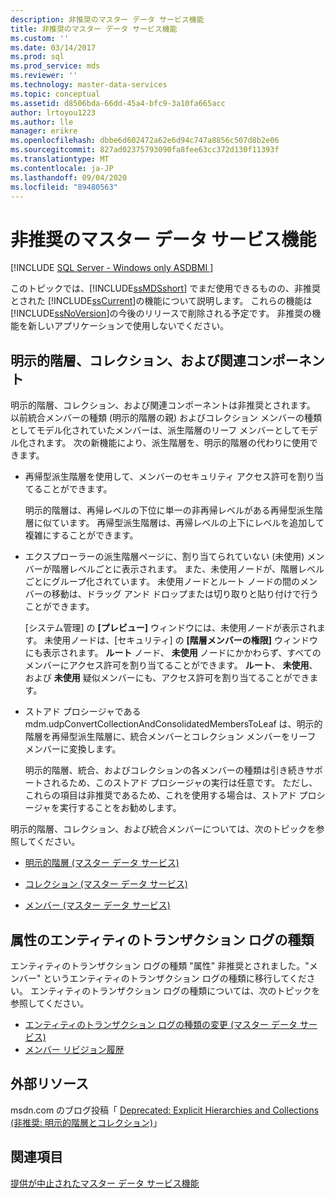 ```yaml
---
description: 非推奨のマスター データ サービス機能
title: 非推奨のマスター データ サービス機能
ms.custom: ''
ms.date: 03/14/2017
ms.prod: sql
ms.prod_service: mds
ms.reviewer: ''
ms.technology: master-data-services
ms.topic: conceptual
ms.assetid: d8506bda-66dd-45a4-bfc9-3a10fa665acc
author: lrtoyou1223
ms.author: lle
manager: erikre
ms.openlocfilehash: dbbe6d602472a62e6d94c747a8856c507d8b2e06
ms.sourcegitcommit: 827ad02375793090fa8fee63cc372d130f11393f
ms.translationtype: MT
ms.contentlocale: ja-JP
ms.lasthandoff: 09/04/2020
ms.locfileid: "89480563"
---
```

# <a name="deprecated-master-data-services-features"></a>非推奨のマスター データ サービス機能

[!INCLUDE [SQL Server - Windows only ASDBMI  ](../includes/applies-to-version/sql-windows-only-asdbmi.md)]

  このトピックでは、[!INCLUDE[ssMDSshort](../includes/ssmdsshort-md.md)] でまだ使用できるものの、非推奨とされた [!INCLUDE[ssCurrent](../includes/sscurrent-md.md)]の機能について説明します。 これらの機能は [!INCLUDE[ssNoVersion](../includes/ssnoversion-md.md)]の今後のリリースで削除される予定です。 非推奨の機能を新しいアプリケーションで使用しないでください。  
  
## <a name="explicit-hierarchies-collections-and-related-components"></a>明示的階層、コレクション、および関連コンポーネント  
 明示的階層、コレクション、および関連コンポーネントは非推奨とされます。 以前統合メンバーの種類 (明示的階層の親) およびコレクション メンバーの種類としてモデル化されていたメンバーは、派生階層のリーフ メンバーとしてモデル化されます。 次の新機能により、派生階層を、明示的階層の代わりに使用できます。  
  
-   再帰型派生階層を使用して、メンバーのセキュリティ アクセス許可を割り当てることができます。  
  
     明示的階層は、再帰レベルの下位に単一の非再帰レベルがある再帰型派生階層に似ています。 再帰型派生階層は、再帰レベルの上下にレベルを追加して複雑にすることができます。  
  
-   エクスプローラーの派生階層ページに、割り当てられていない (未使用) メンバーが階層レベルごとに表示されます。 また、未使用ノードが、階層レベルごとにグループ化されています。 未使用ノードとルート ノードの間のメンバーの移動は、ドラッグ アンド ドロップまたは切り取りと貼り付けで行うことができます。  
  
     [システム管理] の **[プレビュー]** ウィンドウには、未使用ノードが表示されます。 未使用ノードは、[セキュリティ] の **[階層メンバーの権限]** ウィンドウにも表示されます。 **ルート** ノード、 **未使用** ノードにかかわらず、すべてのメンバーにアクセス許可を割り当てることができます。 **ルート**、 **未使用**、および **未使用** 疑似メンバーにも、アクセス許可を割り当てることができます。  
  
-   ストアド プロシージャである mdm.udpConvertCollectionAndConsolidatedMembersToLeaf は、明示的階層を再帰型派生階層に、統合メンバーとコレクション メンバーをリーフ メンバーに変換します。  
  
     明示的階層、統合、およびコレクションの各メンバーの種類は引き続きサポートされるため、このストアド プロシージャの実行は任意です。 ただし、これらの項目は非推奨であるため、これを使用する場合は、ストアド プロシージャを実行することをお勧めします。  
  
 明示的階層、コレクション、および統合メンバーについては、次のトピックを参照してください。  
  
-   [明示的階層 (マスター データ サービス)](../master-data-services/explicit-hierarchies-master-data-services.md)  
  
-   [コレクション (マスター データ サービス)](../master-data-services/collections-master-data-services.md)  
  
-   [メンバー (マスター データ サービス)](../master-data-services/members-master-data-services.md)  
  
## <a name="attribute-entity-transaction-log-type"></a>属性のエンティティのトランザクション ログの種類  
エンティティのトランザクション ログの種類 "属性" 非推奨とされました。"メンバー" というエンティティのトランザクション ログの種類に移行してください。 エンティティのトランザクション ログの種類については、次のトピックを参照してください。
* [エンティティのトランザクション ログの種類の変更 (マスター データ サービス)](../master-data-services/change-the-entity-transaction-log-type-master-data-services.md)
* [メンバー リビジョン履歴](../master-data-services/member-revision-history-master-data-services.md)
  
## <a name="external-resources"></a>外部リソース  
 msdn.com のブログ投稿「 [Deprecated: Explicit Hierarchies and Collections (非推奨: 明示的階層とコレクション)](https://techcommunity.microsoft.com/t5/sql-server-integration-services/deprecated-explicit-hierarchies-and-collections/ba-p/388221)」  
  
## <a name="see-also"></a>関連項目  
 [提供が中止されたマスター データ サービス機能](../master-data-services/discontinued-master-data-services-features.md)  
  
  
